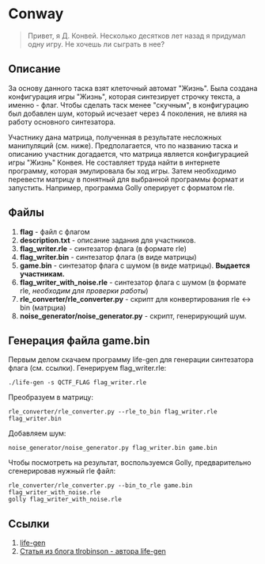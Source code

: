Conway
======

> Привет, я Д. Конвей. Несколько десятков лет назад я придумал одну игру. Не хочешь ли сыграть в нее?

Описание
--------
За основу данного таска взят клеточный автомат "Жизнь". Была создана конфигурация игры "Жизнь", которая синтезирует строчку текста, а именно - флаг. Чтобы сделать таск менее "скучным", в конфигурацию был добавлен шум, который исчезает через 4 поколения, не влияя на работу основного синтезатора.

Участнику дана матрица, полученная в результате несложных манипуляций (см. ниже). Предполагается, что по названию таска и описанию участник догадается, что матрица является конфигурацией игры "Жизнь" Конвея. Не составляет труда найти в интернете программу, которая эмулировала бы ход игры. Затем необходимо перевести матрицу в понятный для выбранной программы формат и запустить. Например, программа Golly оперирует с форматом rle.

Файлы
-----
1. **flag** - файл с флагом
2. **description.txt** - описание задания для участников.
3. **flag_writer.rle** - синтезатор флага (в формате rle)
4. **flag_writer.bin** - синтезатор флага (в виде матрицы)
5. **game.bin** - синтезатор флага с шумом (в виде матрицы). **Выдается участникам.**
6. **flag_writer_with_noise.rle** - синтезатор флага c шумом (в формате rle,    *необходим для проверки работы*)
7. **rle_converter/rle_converter.py** - скрипт для конвертирования rle <-> bin (матрциа)
8. **noise_generator/noise_generator.py** - скрипт, генерирующий шум.

Генерация файла game.bin
------------------------
Первым делом скачаем программу life-gen для генерации синтезатора флага (см. ссылки). Генерируем flag_writer.rle:
```
./life-gen -s QCTF_FLAG flag_writer.rle
```
Преобразуем в матрицу:
```
rle_converter/rle_converter.py --rle_to_bin flag_writer.rle flag_writer.bin
```
Добавляем шум:
```
noise_generator/noise_generator.py flag_writer.bin game.bin
```
Чтобы посмотреть на результат, воспользуемся Golly, предварительно сгенерировав нужный rle файл:
```
rle_converter/rle_converter.py --bin_to_rle game.bin flag_writer_with_noise.rle
golly flag_writer_with_noise.rle
```

Ссылки
------
1. [life-gen](https://github.com/tlrobinson/life-gen/)
2. [Статья из блога tlrobinson - автора life-gen](http://tlrobinson.net/blog/2009/02/game-of-life-generator/)
